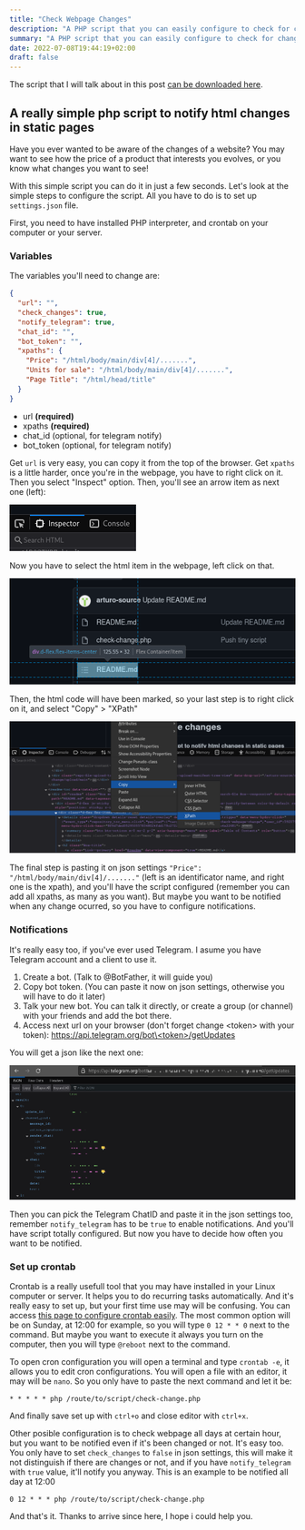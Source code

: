 ```yaml
---
title: "Check Webpage Changes"
description: "A PHP script that you can easily configure to check for changes to a web page, and notify you via Telegram."
summary: "A PHP script that you can easily configure to check for changes to a web page, and notify you via Telegram."
date: 2022-07-08T19:44:19+02:00
draft: false
---
```


The script that I will talk about in this post [can be downloaded here](https://github.com/arturo-source/check-webpage-change).

## A really simple php script to notify html changes in static pages

Have you ever wanted to be aware of the changes of a website? You may want to see how the price of a product that interests you evolves, or you know what changes you want to see!

With this simple script you can do it in just a few seconds. Let's look at the simple steps to configure the script. All you have to do is to set up `settings.json` file.

First, you need to have installed PHP interpreter, and crontab on your computer or your server.

### Variables

The variables you'll need to change are:

```json
{
  "url": "",
  "check_changes": true,
  "notify_telegram": true,
  "chat_id": "",
  "bot_token": "",
  "xpaths": {
    "Price": "/html/body/main/div[4]/.......",
    "Units for sale": "/html/body/main/div[4]/.......",
    "Page Title": "/html/head/title"
  }
}
```

- url **(required)**
- xpaths **(required)**
- chat_id (optional, for telegram notify)
- bot_token (optional, for telegram notify)

Get `url` is very easy, you can copy it from the top of the browser.
Get `xpaths` is a little harder, once you're in the webpage, you have to right click on it. Then you select "Inspect" option. Then, you'll see an arrow item as next one (left):

![Selector](https://github.com/arturo-source/check-webpage-change/blob/main/images/selector.png?raw=true)

Now you have to select the html item in the webpage, left click on that.

![HTML selected](https://github.com/arturo-source/check-webpage-change/blob/main/images/html-selected.png?raw=true)

Then, the html code will have been marked, so your last step is to right click on it, and select "Copy" > "XPath"

![Copy Xpath](https://github.com/arturo-source/check-webpage-change/blob/main/images/copy-xpath.png?raw=true)

The final step is pasting it on json settings `"Price": "/html/body/main/div[4]/......."` (left is an identificator name, and right one is the xpath), and you'll have the script configured (remember you can add all xpaths, as many as you want). But maybe you want to be notified when any change ocurred, so you have to configure notifications.

### Notifications

It's really easy too, if you've ever used Telegram. I asume you have Telegram account and a client to use it.

1. Create a bot. (Talk to @BotFather, it will guide you)
2. Copy bot token. (You can paste it now on json settings, otherwise you will have to do it later)
3. Talk your new bot. You can talk it directly, or create a group (or channel) with your friends and add the bot there.
4. Access next url on your browser (don't forget change \<token\> with your token): [https://api.telegram.org/bot\<token\>/getUpdates](https://api.telegram.org/bot<token>/getUpdates)

You will get a json like the next one:

![Get ChatID](https://github.com/arturo-source/check-webpage-change/blob/main/images/get-chatid.png?raw=true)

Then you can pick the Telegram ChatID and paste it in the json settings too, remember `notify_telegram` has to be `true` to enable notifications. And you'll have script totally configured. But now you have to decide how often you want to be notified.

### Set up crontab

Crontab is a really usefull tool that you may have installed in your Linux computer or server. It helps you to do recurring tasks automatically. And it's really easy to set up, but your first time use may will be confusing. You can access [this page to configure crontab easily](https://crontab.guru/).
The most common option will be on Sunday, at 12:00 for example, so you will type `0 12 * * 0` next to the command. But maybe you want to execute it always you turn on the computer, then you will type `@reboot` next to the command.

To open cron configuration you will open a terminal and type `crontab -e`, it allows you to edit cron configurations. You will open a file with an editor, it may will be `nano`. So you only have to paste the next command and let it be:

```
* * * * * php /route/to/script/check-change.php
```

And finally save set up with `ctrl+o` and close editor with `ctrl+x`.

Other posible configuration is to check webpage all days at certain hour, but you want to be notified even if it's been changed or not. It's easy too. You only have to set `check_changes` to `false` in json settings, this will make it not distinguish if there are changes or not, and if you have `notify_telegram` with `true` value, it'll notify you anyway. This is an example to be notified all day at 12:00

```
0 12 * * * php /route/to/script/check-change.php
```

And that's it. Thanks to arrive since here, I hope i could help you.
